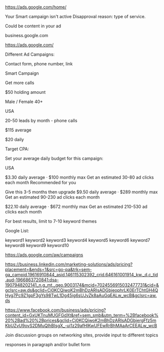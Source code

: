 https://ads.google.com/home/

Your Smart campaign isn't active
Disapproval reason: type of service.


Could be content in your ad


business.google.com

https://ads.google.com/


Different Ad Campaigns:



Contact form, phone number, link


Smart Campaign

Get more calls

$50 holding amount


Male / Female 40+

USA

20-50 leads by month - phone calls

$115 average


$20 daily


Target CPA:

Set your average daily budget for this campaign:



USA



$3.30 daily average
· $100 monthly max
Get an estimated 30-80 ad clicks each month
Recommended for you



Give this 3-5 months then upgrade
$9.50 daily average
· $289 monthly max
Get an estimated 90-230 ad clicks each month


$22.10 daily average
· $672 monthly max
Get an estimated 210-530 ad clicks each month


For best results, limit to 7-10 keyword themes

Google List:

keyword1
keyword2
keyword3
keyword4
keyword5
keyword6
keyword7
keyword8
keyword9
keyword10


https://ads.google.com/aw/campaigns


https://business.linkedin.com/marketing-solutions/ads/pricing?placement=&ends=1&src=go-pa&trk=sem-ga_campid.19616910844_asid.146115302392_crid.646161001914_kw._d.c_tid.aud-1966863720841:dsa-1907948202141_n.g_mt._geo.9003174&mcid=7024556915032477731&cid=&gclsrc=aw.ds&gclid=Cj0KCQjwoK2mBhDzARIsADGbjeophrLK0ErTChtGH4QHyg7Pc9Z1gpF3gYs98TwL1Dg45ig6sUJvZk8aAuGqEALw_wcB&gclsrc=aw.ds


https://www.facebook.com/business/ads/pricing?content_id=GxUKTnuMUGFGdXt&ref=sem_smb&utm_term=%2Bfacebook%20%2Bad%20%2Bprices&gclid=Cj0KCQjwoK2mBhDzARIsADGbjergFfz5mKbUZvU9ovS2DMuQlhBIsgX_-ui1z29afHlKwUFEwRrBhMAaArCEEALw_wcB




Join discussion groups on networking sites, provide input to different topics


responses in paragraph and/or bullet form













